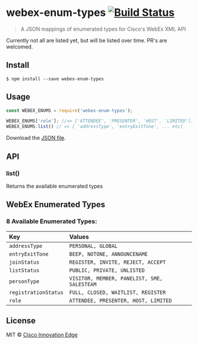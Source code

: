 # webex-enum-types [![Build Status](https://travis-ci.org/cisco-ie/webex-enum-types.svg?branch=master)](https://travis-ci.org/cisco-ie/webex-enum-types)

> A JSON mappings of enumerated types for Cisco&#39;s WebEx XML API

Currently not all are listed yet, but will be listed over time. PR's are welcomed.


## Install

```
$ npm install --save webex-enum-types
```


## Usage

```js
const WEBEX_ENUMS = require('webex-enum-types');

WEBEX_ENUMS['role']; //=> ['ATTENDEE', 'PRESENTER', 'HOST', 'LIMITED'];
WEBEX_ENUMS.list() // => [ 'addressType', 'entryExitTone', ... etc]
```

Download the [JSON file](/types.json).

## API

### list()
Returns the available enumerated types

## WebEx Enumerated Types

<!-- START TABLE -->
### 8 Available Enumerated Types:

| Key | Values |
| :------ | :------ |
| `addressType` | `PERSONAL, GLOBAL` |
| `entryExitTone` | `BEEP, NOTONE, ANNOUNCENAME` |
| `joinStatus` | `REGISTER, INVITE, REJECT, ACCEPT` |
| `listStatus` | `PUBLIC, PRIVATE, UNLISTED` |
| `personType` | `VISITOR, MEMBER, PANELIST, SME, SALESTEAM` |
| `registrationStatus` | `FULL, CLOSED, WAITLIST, REGISTER` |
| `role` | `ATTENDEE, PRESENTER, HOST, LIMITED` |

<!-- END TABLE -->

## License

MIT © [Cisco Innovation Edge](https://github.com/cisco-ie/webex-enum-types)
